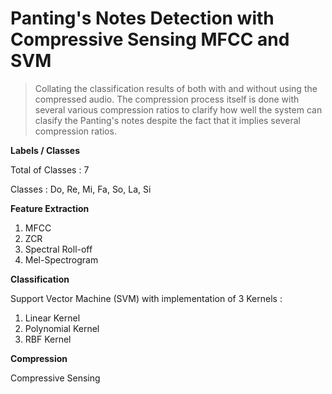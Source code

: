 # Panting's Notes Detection with Compressive Sensing MFCC and SVM
> Collating the classification results of both with and without using the compressed audio. The compression process itself is done with several various compression ratios to clarify how well the system can clasify the Panting's notes despite the fact that it implies several compression ratios.

**Labels / Classes**

Total of Classes : 7

Classes : Do, Re, Mi, Fa, So, La, Si

**Feature Extraction**
1. MFCC
2. ZCR
3. Spectral Roll-off
4. Mel-Spectrogram

**Classification**

Support Vector Machine (SVM) with implementation of 3 Kernels :
1. Linear Kernel
2. Polynomial Kernel
3. RBF Kernel

**Compression**

Compressive Sensing
